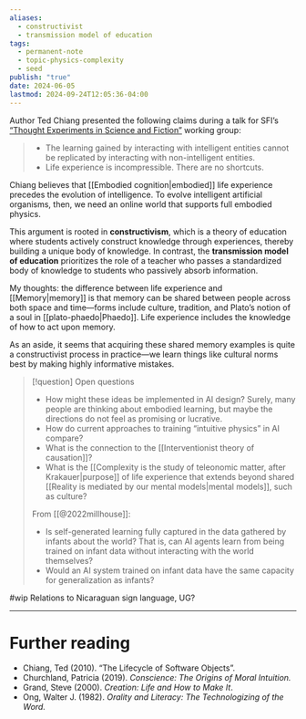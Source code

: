 ```yaml
---
aliases:
  - constructivist
  - transmission model of education
tags:
  - permanent-note
  - topic-physics-complexity
  - seed
publish: "true"
date: 2024-06-05
lastmod: 2024-09-24T12:05:36-04:00
---
```

Author Ted Chiang presented the following claims during a talk for SFI’s [“Thought Experiments in Science and Fiction”](https://www.santafe.edu/events/thought-experiments-in-science-and-fiction) working group:

> - The learning gained by interacting with intelligent entities cannot be replicated by interacting with non-intelligent entities.
> - Life experience is incompressible. There are no shortcuts.

Chiang believes that [[Embodied cognition|embodied]] life experience precedes the evolution of intelligence. To evolve intelligent artificial organisms, then, we need an online world that supports full embodied physics. 

This argument is rooted in **constructivism**, which is a theory of education where students actively construct knowledge through experiences, thereby building a unique body of knowledge. In contrast, the **transmission model of education** prioritizes the role of a teacher who passes a standardized body of knowledge to students who passively absorb information. 

My thoughts: the difference between life experience and [[Memory|memory]] is that memory can be shared between people across both space and time—forms include culture, tradition, and Plato’s notion of a soul in [[plato-phaedo|Phaedo]]. Life experience includes the knowledge of how to act upon memory. 

As an aside, it seems that acquiring these shared memory examples is quite a constructivist process in practice—we learn things like cultural norms best by making highly informative mistakes. 

>[!question] Open questions
>- How might these ideas be implemented in AI design? Surely, many people are thinking about embodied learning, but maybe the directions do not feel as promising or lucrative. 
>- How do current approaches to training “intuitive physics” in AI compare?
>- What is the connection to the [[Interventionist theory of causation]]?
>- What is the [[Complexity is the study of teleonomic matter, after Krakauer|purpose]] of life experience that extends beyond shared [[Reality is mediated by our mental models|mental models]], such as culture?
>
>From [[@2022millhouse]]:
>- Is self-generated learning fully captured in the data gathered by infants about the world? That is, can AI agents learn from being trained on infant data without interacting with the world themselves?
>- Would an AI system trained on infant data have the same capacity for generalization as infants?

#wip Relations to Nicaraguan sign language, UG?

---
# Further reading

- Chiang, Ted (2010). “The Lifecycle of Software Objects”.
- Churchland, Patricia (2019). *Conscience: The Origins of Moral Intuition.*
- Grand, Steve (2000). *Creation: Life and How to Make It*.
- Ong, Walter J. (1982). *Orality and Literacy: The Technologizing of the Word.*